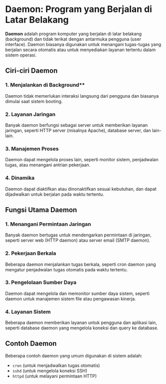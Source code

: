 # Daemon: Program yang Berjalan di Latar Belakang

**Daemon** adalah program komputer yang berjalan di latar belakang (background) dan tidak terikat dengan antarmuka pengguna (user interface). Daemon biasanya digunakan untuk menangani tugas-tugas yang berjalan secara otomatis atau untuk menyediakan layanan tertentu dalam sistem operasi.

## Ciri-ciri Daemon

### 1. Menjalankan di Background**
Daemon tidak memerlukan interaksi langsung dari pengguna dan biasanya dimulai saat sistem booting.

### 2. **Layanan Jaringan**
Banyak daemon berfungsi sebagai server untuk memberikan layanan jaringan, seperti HTTP server (misalnya Apache), database server, dan lain-lain.

### 3. **Manajemen Proses**
Daemon dapat mengelola proses lain, seperti monitor sistem, penjadwalan tugas, atau menangani antrian pekerjaan.

### 4. **Dinamika**
Daemon dapat diaktifkan atau dinonaktifkan sesuai kebutuhan, dan dapat dijadwalkan untuk berjalan pada waktu tertentu.

## Fungsi Utama Daemon

### 1. **Menangani Permintaan Jaringan**
Banyak daemon bertugas untuk mendengarkan permintaan di jaringan, seperti server web (HTTP daemon) atau server email (SMTP daemon).

### 2. **Pekerjaan Berkala**
Beberapa daemon menjalankan tugas berkala, seperti cron daemon yang mengatur penjadwalan tugas otomatis pada waktu tertentu.

### 3. **Pengelolaan Sumber Daya**
Daemon dapat mengelola dan memonitor sumber daya sistem, seperti daemon untuk manajemen sistem file atau pengawasan kinerja.

### 4. **Layanan Sistem**
Beberapa daemon memberikan layanan untuk pengguna dan aplikasi lain, seperti database daemon yang mengelola koneksi dan query ke database.

## Contoh Daemon
Beberapa contoh daemon yang umum digunakan di sistem adalah:
- `cron` (untuk menjadwalkan tugas otomatis)
- `sshd` (untuk mengelola koneksi SSH)
- `httpd` (untuk melayani permintaan HTTP)
